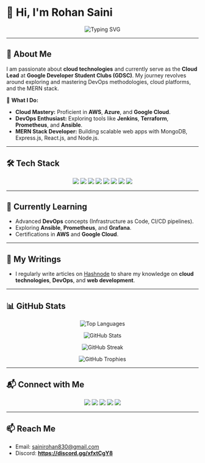 # 👋 Hi, I'm **Rohan Saini**

<p align="center">
  <img src="https://readme-typing-svg.demolab.com?font=Fira+Code&weight=600&size=22&duration=4000&pause=800&color=2C9A7E&width=435&lines=Cloud+Lead+%7C+DevOps+Learner+%7C+MERN+Stack+Developer" alt="Typing SVG" />
</p>

---

## 🚀 **About Me**

I am passionate about **cloud technologies** and currently serve as the **Cloud Lead** at **Google Developer Student Clubs (GDSC)**. My journey revolves around exploring and mastering DevOps methodologies, cloud platforms, and the MERN stack.

🌟 **What I Do:**
- **Cloud Mastery:** Proficient in **AWS**, **Azure**, and **Google Cloud**.  
- **DevOps Enthusiast:** Exploring tools like **Jenkins**, **Terraform**, **Prometheus**, and **Ansible**.  
- **MERN Stack Developer:** Building scalable web apps with MongoDB, Express.js, React.js, and Node.js.  

---

## 🛠️ **Tech Stack**

<p align="center">
  <img src="https://img.shields.io/badge/Cloud-AWS-blue?style=for-the-badge&logo=amazon-aws" />
  <img src="https://img.shields.io/badge/Cloud-Google%20Cloud-blue?style=for-the-badge&logo=google-cloud" />
  <img src="https://img.shields.io/badge/CI/CD-Jenkins-orange?style=for-the-badge&logo=jenkins" />
  <img src="https://img.shields.io/badge/Container-Docker-blue?style=for-the-badge&logo=docker" />
  <img src="https://img.shields.io/badge/Orchestration-Kubernetes-blue?style=for-the-badge&logo=kubernetes" />
  <img src="https://img.shields.io/badge/Code-JavaScript-yellow?style=for-the-badge&logo=javascript" />
  <img src="https://img.shields.io/badge/Framework-React-blue?style=for-the-badge&logo=react" />
  <img src="https://img.shields.io/badge/DB-MongoDB-brightgreen?style=for-the-badge&logo=mongodb" />
</p>

---

## 🌱 **Currently Learning**
- Advanced **DevOps** concepts (Infrastructure as Code, CI/CD pipelines).  
- Exploring **Ansible**, **Prometheus**, and **Grafana**.  
- Certifications in **AWS** and **Google Cloud**.  

---

## 📝 **My Writings**
- I regularly write articles on [Hashnode](https://hashnode.com/@Rohansaini1512) to share my knowledge on **cloud technologies**, **DevOps**, and **web development**.

---

## 📊 **GitHub Stats**

<p align="center">
  <img src="https://github-readme-stats.vercel.app/api/top-langs/?username=rohansaini1512&layout=compact&theme=radical" alt="Top Languages" />
</p>
<p align="center">
  <img src="https://github-readme-stats.vercel.app/api?username=rohansaini1512&show_icons=true&theme=radical" alt="GitHub Stats" />
</p>
<p align="center">
  <img src="https://github-readme-streak-stats.herokuapp.com/?user=rohansaini1512&theme=radical" alt="GitHub Streak" />
</p>
<p align="center">
  <img src="https://github-profile-trophy.vercel.app/?username=rohansaini1512&theme=onedark&column=4" alt="GitHub Trophies" />
</p>

---

## 📬 **Connect with Me**

<p align="center">
  <a href="https://twitter.com/rohan" target="_blank"><img src="https://img.shields.io/badge/Twitter-%231DA1F2.svg?style=for-the-badge&logo=twitter&logoColor=white" /></a>
  <a href="https://linkedin.com/in/rohan-saini" target="_blank"><img src="https://img.shields.io/badge/LinkedIn-%230077B5.svg?style=for-the-badge&logo=linkedin&logoColor=white" /></a>
  <a href="https://hashnode.com/@Rohansaini1512" target="_blank"><img src="https://img.shields.io/badge/Hashnode-%2333AADD.svg?style=for-the-badge&logo=hashnode&logoColor=white" /></a>
  <a href="https://codeforces.com/profile/rohan1512" target="_blank"><img src="https://img.shields.io/badge/Codeforces-%23F76806.svg?style=for-the-badge&logo=codeforces&logoColor=white" /></a>
  <a href="https://discord.gg/xfxtCgY8" target="_blank"><img src="https://img.shields.io/badge/Discord-%237289DA.svg?style=for-the-badge&logo=discord&logoColor=white" /></a>
</p>

---

## 📫 **Reach Me**
- Email: sainirohan830@gmail.com  
- Discord: **https://discord.gg/xfxtCgY8**
